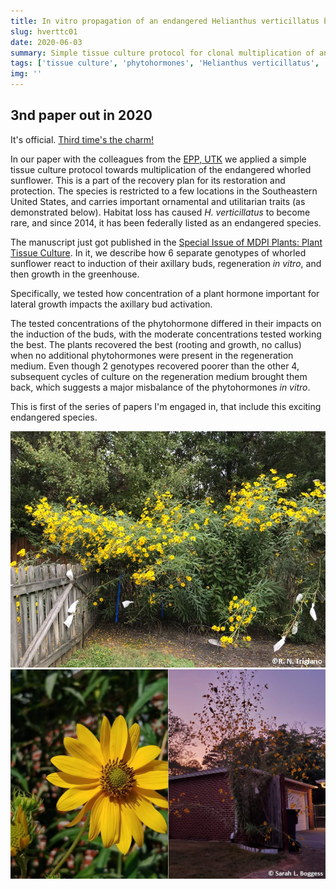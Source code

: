 ```yaml
---
title: In vitro propagation of an endangered Helianthus verticillatus by axillary bud proliferation
slug: hverttc01
date: 2020-06-03
summary: Simple tissue culture protocol for clonal multiplication of an endangered sunflower.
tags: ['tissue culture', 'phytohormones', 'Helianthus verticillatus', 'endangered species', 'whorled sunflower']
img: ''
---
```


## 3nd paper out in 2020

It's official.
[Third time's the charm!](https://www.mdpi.com/2223-7747/9/6/712)

In our paper with the colleagues from the [EPP, UTK](htpps://epp.tennessee.edu) we applied a simple tissue culture protocol towards multiplication of the endangered whorled sunflower. This is a part of the recovery plan for its restoration and protection. The species is restricted to a few locations in the Southeastern United States, and carries important ornamental and utilitarian traits (as demonstrated below). Habitat loss has caused *H. verticillatus* to become rare, and since 2014, it has been federally listed as an endangered species.

The manuscript just got published in the [Special Issue of MDPI Plants: Plant Tissue Culture](https://https://www.mdpi.com/journal/plants/special_issues/plant_tissue_culture). In it, we describe how 6 separate genotypes of whorled sunflower react to induction of their axillary buds, regeneration *in vitro*, and then growth in the greenhouse. 

Specifically, we tested how concentration of a plant hormone important for lateral growth impacts the axillary bud activation.

The tested concentrations of the phytohormone differed in their impacts on the induction of the buds, with the moderate concentrations tested working the best. The plants recovered the best (rooting and growth, no callus) when no additional phytohormones were present in the regeneration medium. Even though 2 genotypes recovered poorer than the other 4, subsequent cycles of culture on the regeneration medium brought them back, which suggests a major misbalance of the phytohormones *in vitro*.

This is first of the series of papers I'm engaged in, that include this exciting endangered species.

![ornamental](./hvert.jpg "*Helianthus verticillatus* in a home garden bolbdly presents as an ornamental plant.")
![ornamental2](./SLB.jpg "*Helianthus verticillatus* in another home garden.")